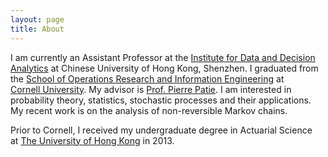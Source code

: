 ```yaml
---
layout: page
title: About
---
```


I am currently an Assistant Professor at the [Institute for Data and Decision Analytics](http://idda.cuhk.edu.cn/en) at Chinese University of Hong Kong, Shenzhen. I graduated from the [School of Operations Research and Information Engineering](http://www.orie.cornell.edu/) at [Cornell University](http://www.cornell.edu/). My advisor is [Prof. Pierre Patie](http://courses2.cit.cornell.edu/pp396/). I am interested in probability theory, statistics, stochastic processes and their applications. My recent work is on the analysis of non-reversible Markov chains.

Prior to Cornell, I received my undergraduate degree in Actuarial Science at [The University of Hong Kong](http://www.hku.hk) in 2013.

